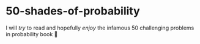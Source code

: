 # 50-shades-of-probability

I will _try_ to read and hopefully _enjoy_ the infamous 50 challenging problems in probability book 💅
